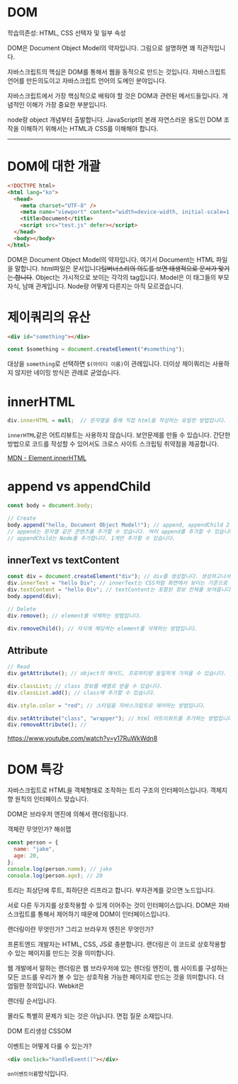# DOM

학습의존성: HTML, CSS 선택자 및 일부 속성

DOM은 Document Object Model의 약자입니다. 그림으로 설명하면 꽤 직관적입니다.

자바스크립트의 핵심은 DOM를 통해서 웹을 동적으로 만드는 것입니다. 자바스크립트 언어를 만든의도이고 자바스크립트 언어의 도메인 분야입니다.

자바스크립트에서 가장 핵심적으로 배워야 할 것은 DOM과 관련된 메서드들입니다. 개념적인 이해가 가장 중요한 부분입니다.

node랑 object 개념부터 출발합니다. JavaScript의 본래 자연스러운 용도인 DOM 조작을 이해하기 위해서는 HTML과 CSS를 이해해야 합니다.

---

# DOM에 대한 개괄

```html
<!DOCTYPE html>
<html lang="ko">
  <head>
    <meta charset="UTF-8" />
    <meta name="viewport" content="width=device-width, initial-scale=1.0" />
    <title>Document</title>
    <script src="test.js" defer></script>
  </head>
  <body></body>
</html>
```

DOM은 Document Object Model의 약자입니다. 여기서 Document는 HTML 파일을 말합니다. html파일은 문서입니다~~팀버너스리의 의도를 보면 태생적으로 문서가 맞기는 합니다~~. Object는 가시적으로 보이는 각각의 tag입니다. Model은 이 태그들의 부모 자식, 남매 관계입니다. Node랑 어떻게 다른지는 아직 모르겠습니다.

# 제이쿼리의 유산

```html
<div id="something"></div>
```

```js
const $something = document.createElement("#something");
```

대상을 `something`로 선택하면 `$(아이디 이름)`이 관례입니다. 더이상 제이쿼리는 사용하지 않지만 네이밍 방식은 관례로 굳었습니다.

# innerHTML

```JavaScript
div.innerHTML = null;  // 문자열을 통해 직접 html을 작성하는 유일한 방법입니다. 하지만 보안위험이 크기 때문에 자제합니다. 번거롭지만 createElement, append를 활용하도록 합니다.
```

`innerHTML`같은 어트리뷰트는 사용하지 않습니다. 보안문제를 만들 수 있습니다. 간단한 방법으로 코드를 작성할 수 있어서도 크로스 사이트 스크립팅 취약점을 제공합니다.

[MDN - Element.innerHTML](https://developer.mozilla.org/en-US/docs/Web/API/Element/innerHTML)

# append vs appendChild

```js
const body = document.body;

// Create
body.append("hello, Document Object Model!"); // append, appendChild 2가지 가있습니다.
// append는 문자열 같은 콘텐츠를 추가할 수 있습니다. 여러 append를 추가할 수 있습니다.
// appendChild는 Node를 추가합니다. 1개만 추가할 수 있습니다.
```

## innerText vs textContent

```js
const div = document.createElement("div"); // div를 생성합니다. 생성하고나서는 붙여야 합니다.
div.innerText = "hello Div"; // innerText는 CSS처럼 화면에서 보이는 기준으로 합니다.
div.textContent = "hello Div"; // textContent는 포함된 정보 전체를 보여줍니다. 태그 사이 콘텐츠 정보 모두를 보여줍니다.
body.append(div);
```

```js
// Delete
div.remove(); // element를 삭제하는 방법입니다.

div.removeChild(); // 자식에 해당하는 element를 삭제하는 방법입니다.
```

## Attribute

```js
// Read
div.getAttribute(); // object의 매서드, 프로퍼티랑 동일하게 가져올 수 있습니다.

div.classList; // class 정보를 배열로 받을 수 있습니다.
div.classList.add(); // class에 추가할 수 있습니다.

div.style.color = "red"; // 스타일을 자바스크립트로 제어하는 방법입니다.

div.setAttribute("class", "wrapper"); // html 어트리뷰트를 추가하는 방법입니다.
div.removeAttribute(); //
```

https://www.youtube.com/watch?v=y17RuWkWdn8

# DOM 특강

자바스크립트로 HTML을 객체형태로 조작하는 트리 구조의 인터페이스입니다. 객체지향 원칙의 인터페이스 맞습니다.

DOM은 브라우저 엔진에 의해서 렌더링됩니다.

객체란 무엇인가? 해쉬맵

```js
const person = {
  name: "jake",
  age: 20,
};
console.log(person.name); // jake
console.log(person.age); // 20
```

트리는 최상단에 루트, 최하단은 리프라고 합니다. 부자관계를 갖으면 노드입니다.

서로 다른 두가지를 상호작용할 수 있게 이어주는 것이 인터페이스입니다. DOM은 자바스크립트를 통해서 제어하기 때문에 DOM이 인터페이스입니다.

랜더링이란 무엇인가? 그리고 브라우저 엔진은 무엇인가?

프론트엔드 개발자는 HTML, CSS, JS로 충분합니다. 랜더링은 이 코드로 상호작용할 수 있는 페이지를 만드는 것을 의미합니다.

웹 개발에서 말하는 랜더링은 웹 브라우저에 있는 렌더링 엔진이, 웹 사이트를 구성하는 모든 코드를 우리가 볼 수 있는 상호작용 가능한 페이지로 만드는 것을 의미합니다. 더 엄밀한 정의입니다. Webkit은

랜더링 순서입니다.

몰라도 특별히 문제가 되는 것은 아닙니다. 면접 질문 소재입니다.

DOM 트리생성 CSSOM

이벤트는 어떻게 다룰 수 있는가?

```html
<div onclick="handleEvent()"></div>
```

`on이벤트이름`방식입니다.
